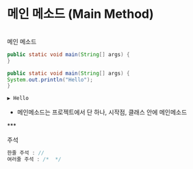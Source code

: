 # 메인 메소드 (Main Method)

<br>
메인 메소드

```java
public static void main(String[] args) {
}
```
```java
public static void main(String[] args) {
System.out.println("Hello");
}

▶️ Hello
```
- 메인메소드는 프로젝트에서 단 하나, 시작점, 클래스 안에 메인메소드

***<br>

주석

```java
한줄 주석 : //
여러줄 주석 : /*  */
```

